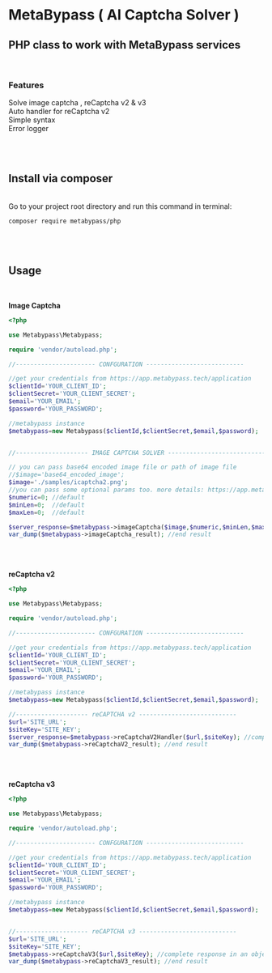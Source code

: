 # MetaBypass ( AI Captcha Solver )
## PHP class to work with MetaBypass services

<br/>

### Features

Solve image captcha , reCaptcha v2 & v3 <br/>
Auto handler for reCaptcha v2 <br/> 
Simple syntax <br/>
Error logger <br/>

<br/>
<br/>

## Install via composer
<br/>
Go to your project root directory and run this command in terminal: 
<br/>

```
composer require metabypass/php 
```

<br/>
<br/>


## Usage
 
<br/>

**Image Captcha** <br />
 ```PHP
<?php

use Metabypass\Metabypass;

require 'vendor/autoload.php';

//---------------------- CONFGURATION ---------------------------

//get your credentials from https://app.metabypass.tech/application
$clientId='YOUR_CLIENT_ID'; 
$clientSecret='YOUR_CLIENT_SECRET';
$email='YOUR_EMAIL';
$password='YOUR_PASSWORD';

//metabypass instance 
$metabypass=new Metabypass($clientId,$clientSecret,$email,$password);


//-------------------- IMAGE CAPTCHA SOLVER ---------------------------

// you can pass base64 encoded image file or path of image file
//$image='base64_encoded_image';
$image='./samples/icaptcha2.png';
//you can pass some optional params too. more details: https://app.metabypass.tech/docs.html?#api_3
$numeric=0; //default
$minLen=0;  //default
$maxLen=0;  //default

$server_response=$metabypass->imageCaptcha($image,$numeric,$minLen,$maxLen); //complete response in an object 
var_dump($metabypass->imageCaptcha_result); //end result

 ```
<br/><br/>

**reCaptcha v2** <br />
 ```PHP
<?php

use Metabypass\Metabypass;

require 'vendor/autoload.php';

//---------------------- CONFGURATION ---------------------------

//get your credentials from https://app.metabypass.tech/application
$clientId='YOUR_CLIENT_ID'; 
$clientSecret='YOUR_CLIENT_SECRET';
$email='YOUR_EMAIL';
$password='YOUR_PASSWORD';

//metabypass instance 
$metabypass=new Metabypass($clientId,$clientSecret,$email,$password);

//-------------------- reCAPTCHA v2 ---------------------------
$url='SITE_URL';
$siteKey='SITE_KEY';
$server_response=$metabypass->reCaptchaV2Handler($url,$siteKey); //complete response in an object 
var_dump($metabypass->reCaptchaV2_result); //end result

 ```
<br/><br/>


**reCaptcha v3** <br />
 ```PHP
<?php

use Metabypass\Metabypass;

require 'vendor/autoload.php';

//---------------------- CONFGURATION ---------------------------

//get your credentials from https://app.metabypass.tech/application
$clientId='YOUR_CLIENT_ID'; 
$clientSecret='YOUR_CLIENT_SECRET';
$email='YOUR_EMAIL';
$password='YOUR_PASSWORD';

//metabypass instance 
$metabypass=new Metabypass($clientId,$clientSecret,$email,$password);


//-------------------- reCAPTCHA v3 ---------------------------
$url='SITE_URL';
$siteKey='SITE_KEY';
$metabypass->reCaptchaV3($url,$siteKey); //complete response in an object 
var_dump($metabypass->reCaptchaV3_result); //end result
 ```
<br/><br/>
